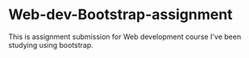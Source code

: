 # Web-dev-Bootstrap-assignment
This is assignment submission for Web development course I've been studying using bootstrap.
